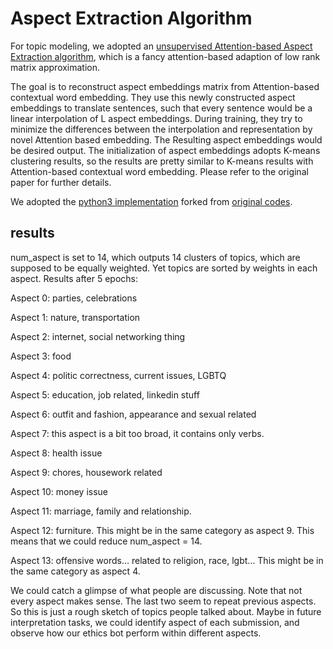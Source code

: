 # Aspect Extraction Algorithm

For topic modeling, we adopted an [unsupervised Attention-based Aspect Extraction algorithm](https://www.aclweb.org/anthology/P17-1036.pdf), which is a fancy attention-based adaption of low rank matrix approximation. 

The goal is to reconstruct aspect embeddings matrix from Attention-based contextual word embedding.
They use this newly constructed aspect embeddings to translate sentences, such that every sentence would be a linear interpolation of L aspect embeddings.
During training, they try to minimize the differences between the interpolation and representation by novel Attention based embedding. 
The Resulting aspect embeddings would be desired output. 
The initialization of aspect embeddings adopts K-means clustering results, so the results are pretty similar to K-means results with Attention-based contextual word embedding. Please refer to the original paper for further details.

We adopted the [python3 implementation](https://github.com/harpaj/Unsupervised-Aspect-Extraction) forked from 
[original codes](https://github.com/ruidan/Unsupervised-Aspect-Extraction).

## results

num_aspect is set to 14, which outputs 14 clusters of topics, which are supposed to be equally weighted. Yet topics are sorted by weights in each aspect. Results after 5 epochs:

Aspect 0: parties, celebrations 

Aspect 1: nature, transportation

Aspect 2: internet, social networking thing

Aspect 3: food 

Aspect 4: politic correctness, current issues, LGBTQ 

Aspect 5: education, job related, linkedin stuff

Aspect 6: outfit and fashion, appearance and sexual related

Aspect 7: this aspect is a bit too broad, it contains only verbs.

Aspect 8: health issue

Aspect 9: chores, housework related

Aspect 10: money issue

Aspect 11: marriage, family and relationship.

Aspect 12: furniture. This might be in the same category as aspect 9. This means that we could reduce num_aspect = 14.

Aspect 13: offensive words… related to religion, race, lgbt… This might be in the same category as aspect 4. 

We could catch a glimpse of what people are discussing. Note that not every aspect makes sense. The last two seem to repeat previous aspects. So this is just a rough sketch of topics people talked about. Maybe in future interpretation tasks, we could identify aspect of each submission, and observe how our ethics bot perform within different aspects.
